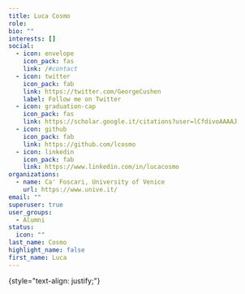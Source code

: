 ```yaml
---
title: Luca Cosmo
role: 
bio: ""
interests: []
social:
  - icon: envelope
    icon_pack: fas
    link: /#contact
  - icon: twitter
    icon_pack: fab
    link: https://twitter.com/GeorgeCushen
    label: Follow me on Twitter
  - icon: graduation-cap
    icon_pack: fas
    link: https://scholar.google.it/citations?user=lCfdivoAAAAJ
  - icon: github
    icon_pack: fab
    link: https://github.com/lcosmo
  - icon: linkedin
    icon_pack: fab
    link: https://www.linkedin.com/in/lucacosmo
organizations:
  - name: Ca' Foscari, University of Venice
    url: https://www.unive.it/
email: ""
superuser: true
user_groups:
  - Alumni
status:
  icon: ""
last_name: Cosmo
highlight_name: false
first_name: Luca
---
```



{style="text-align: justify;"}
